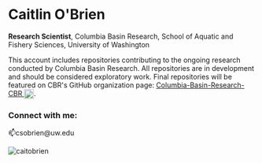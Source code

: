 
<h1 align="left">Caitlin O'Brien</h1>
<p><b>Research Scientist</b>, 
  Columbia Basin Research, School of Aquatic and Fishery Sciences, University of Washington</p>

<p>This account includes repositories contributing to the ongoing research conducted by Columbia Basin Research.  All repositories are in development and should be considered exploratory work. Final repositories will be featured on CBR's GitHub organization page: 
  <a href="https://github.com/Columbia-Basin-Research-CBR">
    Columbia-Basin-Research-CBR
  </a>
   <img align="center" src="https://github.githubassets.com/images/modules/logos_page/GitHub-Mark.png" alt="Columbia-Basin-Research-CBR" height="20" width="20" />.
</p>

<h3 align="left">Connect with me:</h3>
<p align="left">
   📫csobrien@uw.edu 
</p>

<p align="left"> 
  <img src="https://komarev.com/ghpvc/?username=caitobrien&label=Profile%20views&color=0e75b6&style=flat" alt="caitobrien" /> 
</p>
